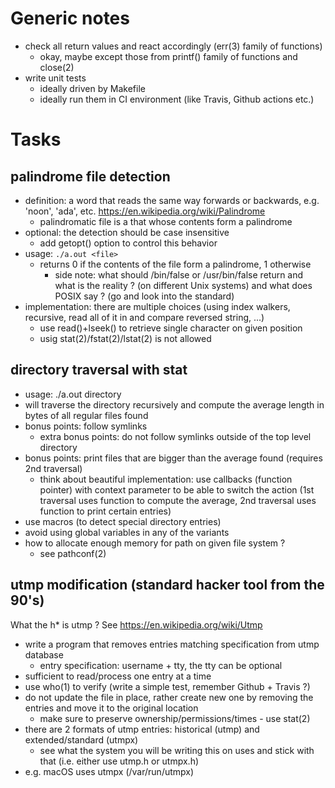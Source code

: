 
# Generic notes

- check all return values and react accordingly (err(3) family of functions)
  - okay, maybe except those from printf() family of functions and close(2)
- write unit tests
  - ideally driven by Makefile
  - ideally run them in CI environment (like Travis, Github actions etc.)

# Tasks

## palindrome file detection
  - definition: a word that reads the same way forwards or backwards, e.g. 'noon', 'ada', etc.
    https://en.wikipedia.org/wiki/Palindrome
    - palindromatic file is a that whose contents form a palindrome
  - optional: the detection should be case insensitive
    - add getopt() option to control this behavior
  - usage: `./a.out <file>`
    - returns 0 if the contents of the file form a palindrome, 1 otherwise
      - side note: what should /bin/false or /usr/bin/false return and what is the reality ? (on different Unix systems)
                   and what does POSIX say ? (go and look into the standard)
  - implementation: there are multiple choices (using index walkers, recursive,
    read all of it in and compare reversed string, ...)
    - use read()+lseek() to retrieve single character on given position
    - usig stat(2)/fstat(2)/lstat(2) is not allowed

## directory traversal with stat
   - usage: ./a.out directory
   - will traverse the directory recursively and compute the average length in bytes of all regular files found
   - bonus points: follow symlinks
     - extra bonus points: do not follow symlinks outside of the top level directory
   - bonus points: print files that are bigger than the average found (requires 2nd traversal)
     - think about beautiful implementation: use callbacks (function pointer)
       with context parameter to be able to switch the action (1st traversal
       uses function to compute the average, 2nd traversal uses function to
       print certain entries)
   - use macros (to detect special directory entries)
   - avoid using global variables in any of the variants
   - how to allocate enough memory for path on given file system ?
     - see pathconf(2)

## utmp modification (standard hacker tool from the 90's)

What the h\* is utmp ? See https://en.wikipedia.org/wiki/Utmp

   - write a program that removes entries matching specification from utmp database
     - entry specification: username + tty, the tty can be optional
   - sufficient to read/process one entry at a time
   - use who(1) to verify (write a simple test, remember Github + Travis ?)
   - do not update the file in place, rather create new one by removing the entries and move it to the original location
     - make sure to preserve ownership/permissions/times - use stat(2)
   - there are 2 formats of utmp entries: historical (utmp) and extended/standard (utmpx)
     - see what the system you will be writing this on uses and stick with that (i.e. either use utmp.h or utmpx.h) 
- e.g. macOS uses utmpx (/var/run/utmpx)

